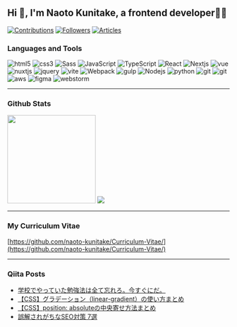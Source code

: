 ## Hi 👋, I'm Naoto Kunitake, a frontend developer👨‍💻

<div>
  <a href="https://qiita.com/ushi_osushi"><img src="https://badgen.org/img/qiita/ushi_osushi/contributions?style=flat-square" alt="Contributions" /></a>
  <a href="https://qiita.com/ushi_osushi"><img src="https://badgen.org/img/qiita/ushi_osushi/followers?style=flat-square" alt="Followers" /></a>
  <a href="https://qiita.com/ushi_osushi"><img src="https://badgen.org/img/qiita/ushi_osushi/articles?style=flat-square" alt="Articles" /></a>
</div>  

### Languages and Tools
<p>
  <img alt="html5" src="https://img.shields.io/badge/-HTML5-E34F26?style=flat-square&logo=html5&logoColor=white" />
  <img alt="css3" src="https://img.shields.io/badge/CSS3-%231572B6.svg?style=flat-square&logo=css3&logoColor=white" />
  <img alt="Sass" src="https://img.shields.io/badge/-Sass-CC6699?style=flat-square&logo=sass&logoColor=white" />
  <img alt="JavaScript" src="https://img.shields.io/badge/JavaScript-%23323330.svg?style=flat-square&logo=javascript&logoColor=%23F7DF1E" />
  <img alt="TypeScript" src="https://img.shields.io/badge/-TypeScript-007ACC?style=flat-square&logo=typescript&logoColor=white" />
  <img alt="React" src="https://img.shields.io/badge/-React-45b8d8?style=flat-square&logo=react&logoColor=white" />
  <img alt="Nextjs" src="https://img.shields.io/badge/Next.js-black?style=flat-square&logo=next.js&logoColor=white" />
  <img alt="vue" src="https://img.shields.io/badge/Vue.js-%2335495e.svg?style=flat-square&logo=vuedotjs&logoColor=%234FC08D" />
  <img alt="nuxtjs" src="https://img.shields.io/badge/Nuxt.js-002E3B?style=flat-square&logo=nuxtdotjs&logoColor=#00DC82" />
  <img alt="jquery" src="https://img.shields.io/badge/jQuery-%230769AD.svg?style=flat-square&logo=jquery&logoColor=white" />
  <img alt="vite" src="https://img.shields.io/badge/Vite-%23646CFF.svg?style=flat-square&logo=vite&logoColor=white" />
  <img alt="Webpack" src="https://img.shields.io/badge/-webpack-8DD6F9?style=flat-square&logo=webpack&logoColor=white" /> 
  <img alt="gulp" src="https://img.shields.io/badge/gulp-%23CF4647.svg?style=flat-square&logo=gulp&logoColor=white" />
  <img alt="Nodejs" src="https://img.shields.io/badge/Node.js-43853d?style=flat-square&logo=Node.js&logoColor=white" />
  <img alt="python" src="https://img.shields.io/badge/Python-3670A0?style=flat-square&logo=python&logoColor=ffdd54" />
  <img alt="git" src="https://img.shields.io/badge/Git-F05032?style=flat-square&logo=git&logoColor=white" />
  <img alt="git" src="https://img.shields.io/badge/GitHub-%23121011.svg?style=flat-square&logo=github&logoColor=white" />
  <img alt="aws" src="https://img.shields.io/badge/AWS-%23FF9900.svg?style=flat-square&logo=amazon-aws&logoColor=white" />
  <img alt="figma" src="https://img.shields.io/badge/Figma-%23F24E1E.svg?style=flat-square&logo=figma&logoColor=white" />
  <img alt="webstorm" src="https://img.shields.io/badge/WebStorm-143?style=flat-square&logo=webstorm&logoColor=white&color=black" />

---

### Github Stats  
<div align="">
  
<img src="https://git-hub-readme-stats-clone-a-sand.vercel.app/api?username=naoto-kunitake&show_icons=true&count_private=true&hide_border=true" height="200"/>
<img src="https://github-profile-trophy.vercel.app/?username=naoto-kunitake" />
</div>

---

### My Curriculum Vitae
[https://github.com/naoto-kunitake/Curriculum-Vitae/](https://github.com/naoto-kunitake/Curriculum-Vitae/)

---

### Qiita Posts

<!-- BLOG-POST-LIST:START -->
- [学校でやっていた勉強法は全て忘れろ。今すぐにだ。](https://qiita.com/ushi_osushi/items/ae87bd1f59b3f28d4d3d)
- [【CSS】グラデーション（linear-gradient）の使い方まとめ](https://qiita.com/ushi_osushi/items/eb67e2650def63b05e1a)
- [【CSS】position: absoluteの中央寄せ方法まとめ](https://qiita.com/ushi_osushi/items/d9f0c8990b2e807969d2)
- [誤解されがちなSEO対策 7選](https://qiita.com/ushi_osushi/items/92331e9318d8526c9889)
<!-- BLOG-POST-LIST:END -->
